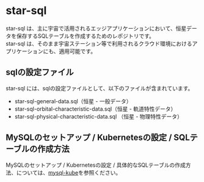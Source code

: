 # star-sql    

star-sql は、主に宇宙で活用されるエッジアプリケーションにおいて、恒星データを保存するSQLテーブルを作成するためのレポジトリです。  
star-sql は、そのまま宇宙ステーション等で利用されるクラウド環境におけるアプリケーションにも、適用可能です。  

## sqlの設定ファイル

star-sql には、sqlの設定ファイルとして、以下のファイルが含まれています。  

* star-sql-general-data.sql（恒星 - 一般データ）
* star-sql-orbital-characteristic-data.sql（恒星 - 軌道特性データ）
* star-sql-physical-characteristic-data.sql （恒星 - 物理特性データ）

## MySQLのセットアップ / Kubernetesの設定 / SQLテーブルの作成方法
MySQLのセットアップ / Kubernetesの設定 / 具体的なSQLテーブルの作成方法、については、[mysql-kube](https://github.com/latonaio/mysql-kube)を参照ください。
